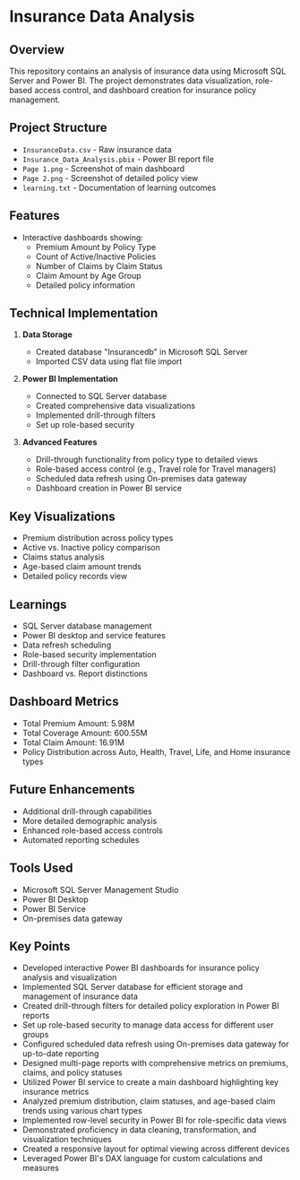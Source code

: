# Insurance Data Analysis

## Overview
This repository contains an analysis of insurance data using Microsoft SQL Server and Power BI. The project demonstrates data visualization, role-based access control, and dashboard creation for insurance policy management.

## Project Structure
- `InsuranceData.csv` - Raw insurance data
- `Insurance_Data_Analysis.pbix` - Power BI report file
- `Page 1.png` - Screenshot of main dashboard
- `Page 2.png` - Screenshot of detailed policy view
- `learning.txt` - Documentation of learning outcomes

## Features
- Interactive dashboards showing:
  - Premium Amount by Policy Type
  - Count of Active/Inactive Policies
  - Number of Claims by Claim Status
  - Claim Amount by Age Group
  - Detailed policy information

## Technical Implementation
1. **Data Storage**
   - Created database "Insurancedb" in Microsoft SQL Server
   - Imported CSV data using flat file import

2. **Power BI Implementation**
   - Connected to SQL Server database
   - Created comprehensive data visualizations
   - Implemented drill-through filters
   - Set up role-based security

3. **Advanced Features**
   - Drill-through functionality from policy type to detailed views
   - Role-based access control (e.g., Travel role for Travel managers)
   - Scheduled data refresh using On-premises data gateway
   - Dashboard creation in Power BI service

## Key Visualizations
- Premium distribution across policy types
- Active vs. Inactive policy comparison
- Claims status analysis
- Age-based claim amount trends
- Detailed policy records view

## Learnings
- SQL Server database management
- Power BI desktop and service features
- Data refresh scheduling
- Role-based security implementation
- Drill-through filter configuration
- Dashboard vs. Report distinctions

## Dashboard Metrics
- Total Premium Amount: 5.98M
- Total Coverage Amount: 600.55M
- Total Claim Amount: 16.91M
- Policy Distribution across Auto, Health, Travel, Life, and Home insurance types

## Future Enhancements
- Additional drill-through capabilities
- More detailed demographic analysis
- Enhanced role-based access controls
- Automated reporting schedules

## Tools Used
- Microsoft SQL Server Management Studio
- Power BI Desktop
- Power BI Service
- On-premises data gateway

## Key Points
- Developed interactive Power BI dashboards for insurance policy analysis and visualization
- Implemented SQL Server database for efficient storage and management of insurance data
- Created drill-through filters for detailed policy exploration in Power BI reports
- Set up role-based security to manage data access for different user groups
- Configured scheduled data refresh using On-premises data gateway for up-to-date reporting
- Designed multi-page reports with comprehensive metrics on premiums, claims, and policy statuses
- Utilized Power BI service to create a main dashboard highlighting key insurance metrics
- Analyzed premium distribution, claim statuses, and age-based claim trends using various chart types
- Implemented row-level security in Power BI for role-specific data views
- Demonstrated proficiency in data cleaning, transformation, and visualization techniques
- Created a responsive layout for optimal viewing across different devices
- Leveraged Power BI's DAX language for custom calculations and measures
